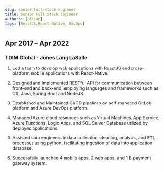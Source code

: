 ```yaml
---
slug: senior-full-stack-engineer
title: Senior Full Stack Engineer
authors: [pftian]
tags: [ReactJS,React-Native, DevOps]
---
```


## Apr 2017 – Apr 2022
### TDIM Global - Jones Lang LaSalle

1. Led a team to develop web applications with ReactJS and cross-platform mobile applications with React-Native.

2. Designed and Implemented RESTful API for communication between front-end and back-end, employing languages and frameworks such as C#, Java, Spring Boot and NodeJS.

3. Established and Maintained CI/CD pipelines on self-managed GitLab platform and Azure DevOps platform.

4. Managed Azure cloud resources such as Virtual Machines, App Service, Azure Functions, Logic Apps, and SQL Server Database utilized by deployed applications.

5. Assisted data engineers in data collection, cleaning, analysis, and ETL processes using python, facilitating ingestion of data into application database.

6. Successfully launched 4 mobile apps, 2 web apps, and 1    E-payment gateway system.

